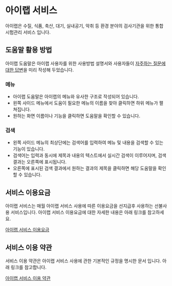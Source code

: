 # 아이랩 서비스

아이랩은 수질, 식품, 축산, 대기, 실내공기, 악취 등 환경 분야의 검사기관을 위한 통합 시험관리 서비스 입니다.

## 도움말 활용 방법
아이랩 도움말은 아이랩 사용자를 위한 사용방법 설명서와
사용자들이 [자주하는 질문에 대한 답변](/자주하는질문.md)을 미리 작성해 두었습니다.

### 메뉴
- 아이랩 도움말은 아이랩의 메뉴와 유사한 구조로 작성되어 있습니다.
- 왼쪽 사이드 메뉴에서 도움이 필요한 메뉴의 이름을 찾아 클릭하면 하위 메뉴가 펼쳐집니다.
- 원하는 화면 이름이나 기능을 클릭하면 도움말을 확인할 수 있습니다.

### 검색
- 왼쪽 사이드 메뉴의 최상단에는 검색어를 입력하여 메뉴 및 내용을 검색할 수 있는 기능이 있습니다.
- 검색어는 입력과 동시에 제목과 내용의 텍스트에서 실시간 검색이 이루어지며, 검색 결과는 오른쪽에 표시됩니다.
- 오른쪽에 표시된 검색 결과에서 원하는 결과의 제목을 클릭하면 해당 도움말을 확인할 수 있습니다.

## 서비스 이용요금

아이랩 서비스는 매월 아이랩 서비스 사용에 따른 이용요금을 선지급후 사용하는 선불사용 서비스입니다.
아이랩 서비스 이용요금에 대한 자세한 내용은 아래 링크를 참고하세요.

[아이랩 서비스 이용요금](price.md)

## 서비스 이용 약관

서비스 이용 약관은 아이랩 서비스 사용에 관한 기본적인 규정을 명시한 문서 입니다. 아래 링크를 참고합니다.

[아이랩 서비스 이용 약관](policy.md)
